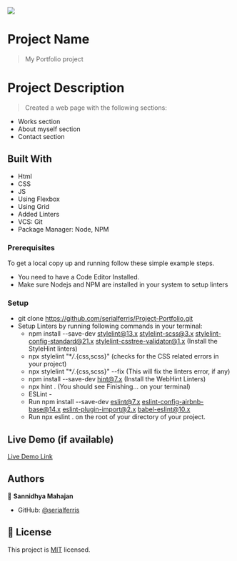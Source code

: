 ![](https://img.shields.io/badge/Microverse-blueviolet)

# Project Name

>My Portfolio project

# Project Description

>Created a web page with the following sections:
- Works section
- About myself section
- Contact section


## Built With

- Html
- CSS
- JS
- Using Flexbox
- Using Grid
- Added Linters
- VCS: Git
- Package Manager: Node, NPM

### Prerequisites

To get a local copy up and running follow these simple example steps.

- You need to have a Code Editor Installed.
- Make sure Nodejs and NPM are installed in your system to setup linters

### Setup

- git clone https://github.com/serialferris/Project-Portfolio.git
- Setup Linters by running following commands in your terminal:
  - npm install --save-dev stylelint@13.x stylelint-scss@3.x stylelint-config-standard@21.x stylelint-csstree-validator@1.x (Install the StyleHint linters)
  - npx stylelint "\*_/_.{css,scss}" (checks for the CSS related errors in your project)
  - npx stylelint "\*_/_.{css,scss}" --fix (This will fix the linters error, if any)
  - npm install --save-dev hint@7.x (Install the WebHint Linters)
  - npx hint . (You should see Finishing... on your terminal)
  - ESLint -
  - Run 
  npm install --save-dev eslint@7.x eslint-config-airbnb-base@14.x eslint-plugin-import@2.x babel-eslint@10.x
  - Run npx eslint . on the root of your directory of your project.



## Live Demo (if available)

[Live Demo Link]( https://serialferris.github.io/Project-Portfolio/)

## Authors

👤 **Sannidhya Mahajan**

- GitHub: [@serialferris](https://github.com/serialferris)


## 📝 License

This project is [MIT](./MIT.md) licensed.
